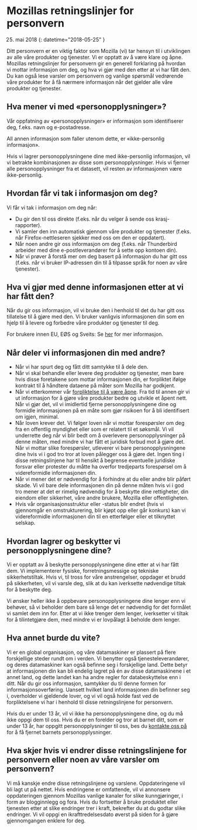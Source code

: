 ﻿# Mozillas retningslinjer for personvern

25. mai 2018
{: datetime="2018-05-25" }

Ditt personvern er en viktig faktor som Mozilla (vi) tar hensyn til i utviklingen av alle våre produkter og tjenester. Vi er opptatt av å være klare og åpne. Mozillas retningslinjer for personvern gir en generell forklaring på hvordan vi mottar informasjon om deg, og hva vi gjør med den etter at vi har fått den. Du kan også lese varsler om personvern og vanlige spørsmål vedrørende våre produkter for å få nærmere informasjon når det gjelder alle våre produkter og tjenester. 

## Hva mener vi med «personopplysninger»?

Vår oppfatning av «personopplysninger» er informasjon som identifiserer deg, f.eks. navn og e-postadresse.

All annen informasjon som faller utenom dette, er «ikke-personlig informasjon».

Hvis vi lagrer personopplysningene dine med ikke-personlig informasjon, vil vi betrakte kombinasjonen av disse som personopplysninger. Hvis vi fjerner alle personopplysninger fra et datasett, vil resten av informasjonen være ikke-personlig.

## Hvordan får vi tak i informasjon om deg?

Vi får vi tak i informasjon om deg når:

* Du gir den til oss direkte (f.eks. når du velger å sende oss krasj-rapporter).
* Vi samler den inn automatisk gjennom våre produkter og tjenester (f.eks. når Firefox-nettleseren sjekker med oss om den er oppdatert).
* Når noen andre gir oss informasjon om deg (f.eks. når Thunderbird arbeider med dine e-postleverandører for å sette opp kontoen din).
* Når vi prøver å forstå mer om deg basert på informasjon du har gitt oss (f.eks. når vi bruker IP-adressen din til å tilpasse språk for noen av våre tjenester).

## Hva vi gjør med denne informasjonen etter at vi har fått den?

Når du gir oss informasjon, vil vi bruke den i henhold til det du har gitt oss tillatelse til å gjøre med den. Vi bruker vanligvis informasjonen din som en hjelp til å levere og forbedre våre produkter og tjenester til deg.

For brukere innen EU, EØS og Sveits: Se [her](https://support.mozilla.org/kb/information-eu-eea-and-swiss-users) for mer informasjon.

## Når deler vi informasjonen din med andre?

* Når vi har spurt deg og fått ditt samtykke til å dele den.
* Når vi skal behandle eller levere deg produkter og tjenester, men bare hvis disse foretakene som mottar informasjonen din, er forpliktet ifølge kontrakt til å håndtere dataene på måter som Mozilla har godkjent.
* Når vi etterkommer vår [forpliktelse til å være åpne](https://www.mozilla.org/about/manifesto/). Fra tid til annen gir vi ut informasjon for å gjøre våre produkter bedre og utvikle et åpent nett. Når vi gjør det, vil vi imidlertid fjerne personopplysningene dine og formidle informasjonen på en måte som gjør risikoen for å bli identifisert om igjen, minimal.
* Når loven krever det. Vi følger loven når vi mottar forespørsler om deg fra en offentlig myndighet eller som er relatert til et søksmål. Vi vil underrette deg når vi blir bedt om å overlevere personopplysninger på denne måten, med mindre vi har fått et juridisk forbud mot å gjøre det. Når vi mottar slike forespørsler, utleverer vi bare personopplysningene dine hvis vi i god tro tror at loven pålegger oss å gjøre det. Ingen ting i disse retningslinjene har til hensikt å begrense eventuelle juridiske forsvar eller protester du måtte ha overfor tredjeparts forespørsel om å videreformidle informasjonen din.
* Når vi mener det er nødvendig for å forhindre at du eller andre blir påført skade. Vi vil bare dele informasjonen din på denne måten hvis vi i god tro mener at det er rimelig nødvendig for å beskytte dine rettigheter, din eiendom eller sikkerhet, våre andre brukere, Mozilla eller offentligheten.
* Hvis vår organisasjonsstruktur eller -status blir endret (hvis vi gjennomgår en omstrukturering, blir kjøpt opp eller går konkurs) kan vi videreformidle informasjonen din til en etterfølger eller et tilknyttet selskap.

## Hvordan lagrer og beskytter vi personopplysningene dine?

Vi er opptatt av å beskytte personopplysningene dine etter at vi har fått dem. Vi implementerer fysiske, forretningsmessige og tekniske sikkerhetstiltak. Hvis vi, til tross for våre anstrengelser, oppdager et brudd på sikkerheten, vil vi varsle deg, slik at du kan iverksette nødvendige tiltak for å beskytte deg.

Vi ønsker heller ikke å oppbevare personopplysningene dine lenger enn vi behøver, så vi beholder dem bare så lenge det er nødvendig for det formålet vi samlet dem inn for. Etter at vi ikke trenger dem lenger, iverksetter vi tiltak for å tilintetgjøre dem, med mindre vi er lovpålagt å beholde dem lenger.

## Hva annet burde du vite?

Vi er en global organisasjon, og våre datamaskiner er plassert på flere forskjellige steder rundt om i verden. Vi benytter også tjenesteleverandører, og deres datamaskiner kan også befinne seg i forskjellige land. Dette betyr at informasjonen din kan bli endelig lagret på én av disse datamaskinene i et annet land, og dette landet kan ha andre regler for databeskyttelse enn i ditt. Når du gir oss informasjon, samtykker du til denne formen for informasjonsoverføring. Uansett hvilket land informasjonen din befinner seg i, overholder vi gjeldende lover, og vi vil også holde fast ved de forpliktelsene vi har i henhold til disse retningslinjene for personvern.

Hvis du er under 13 år, vil vi ikke ha personopplysningene dine, og du må ikke oppgi dem til oss. Hvis du er en forelder og tror at barnet ditt, som er under 13 år, har oppgitt personopplysninger til oss, bes du [kontakte oss på](https://www.mozilla.org/privacy/#contact) for å få fjernet barnets personopplysninger.

## Hva skjer hvis vi endrer disse retningslinjene for personvern eller noen av våre varsler om personvern?

Vi må kanskje endre disse retningslinjene og varslene.  Oppdateringene vil bli lagt ut på nettet. Hvis endringene er omfattende, vil vi annonsere oppdateringen gjennom Mozillas vanlige kanaler for slike kunngjøringer, i form av blogginnlegg og fora. Hvis du fortsetter å bruke produktet eller tjenesten etter at slike endringer trer i kraft, bekrefter du at du godtar slike endringer. Vi vil oppgi en ikrafttredelsesdato øverst på siden for å gjøre gjennomgangen enklere for deg.
